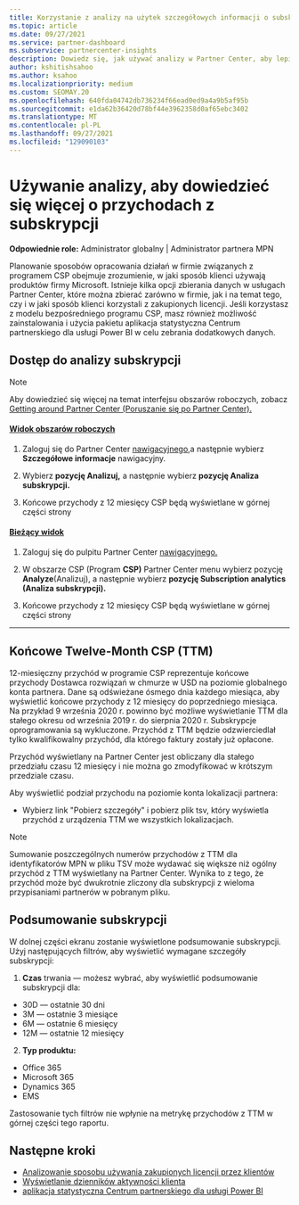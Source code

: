 ```yaml
---
title: Korzystanie z analizy na użytek szczegółowych informacji o subskrypcji
ms.topic: article
ms.date: 09/27/2021
ms.service: partner-dashboard
ms.subservice: partnercenter-insights
description: Dowiedz się, jak używać analizy w Partner Center, aby lepiej zrozumieć swoją firmę i sposób, w jaki klienci korzystają z zakupionych licencji.
author: kshitishsahoo
ms.author: ksahoo
ms.localizationpriority: medium
ms.custom: SEOMAY.20
ms.openlocfilehash: 640fda04742db736234f66ead0ed9a4a9b5af95b
ms.sourcegitcommit: e1da62b36420d78bf44e3962358d0af65ebc3402
ms.translationtype: MT
ms.contentlocale: pl-PL
ms.lasthandoff: 09/27/2021
ms.locfileid: "129090103"
---
```

# <a name="use-analytics-to-learn-more-about-subscription-revenue"></a>Używanie analizy, aby dowiedzieć się więcej o przychodach z subskrypcji

**Odpowiednie role:** Administrator globalny | Administrator partnera MPN

Planowanie sposobów opracowania działań w firmie związanych z programem CSP obejmuje zrozumienie, w jaki sposób klienci używają produktów firmy Microsoft. Istnieje kilka opcji zbierania danych w usługach Partner Center, które można zbierać zarówno w firmie, jak i na temat tego, czy i w jaki sposób klienci korzystali z zakupionych licencji. Jeśli korzystasz z modelu bezpośredniego programu CSP, masz również możliwość zainstalowania i użycia pakietu aplikacja statystyczna Centrum partnerskiego dla usługi Power BI w celu zebrania dodatkowych danych.

## <a name="access-to-the-subscription-analytics"></a>Dostęp do analizy subskrypcji

> [!NOTE]
> Aby dowiedzieć się więcej na temat interfejsu obszarów roboczych, zobacz [Getting around Partner Center (Poruszanie się po Partner Center).](get-around-partner-center.md#turn-workspaces-on-and-off)

#### <a name="workspaces-view"></a>[Widok obszarów roboczych](#tab/workspaces-view)

1. Zaloguj się do Partner Center [nawigacyjnego,](https://partner.microsoft.com/dashboard/home)a następnie wybierz **Szczegółowe informacje** nawigacyjny.

2. Wybierz **pozycję Analizuj,** a następnie wybierz **pozycję Analiza subskrypcji.**

3. Końcowe przychody z 12 miesięcy CSP będą wyświetlane w górnej części strony

#### <a name="current-view"></a>[Bieżący widok](#tab/current-view)

1. Zaloguj się do pulpitu Partner Center [nawigacyjnego.](https://partner.microsoft.com/dashboard/home)

2. W obszarze CSP (Program **CSP)** Partner Center menu wybierz pozycję **Analyze**(Analizuj), a następnie wybierz **pozycję Subscription analytics (Analiza subskrypcji).**

3. Końcowe przychody z 12 miesięcy CSP będą wyświetlane w górnej części strony

* * *

## <a name="trailing-twelve-month-ttm-csp-revenue"></a>Końcowe Twelve-Month CSP (TTM)

12-miesięczny przychód w programie CSP reprezentuje końcowe przychody Dostawca rozwiązań w chmurze w USD na poziomie globalnego konta partnera. Dane są odświeżane ósmego dnia każdego miesiąca, aby wyświetlić końcowe przychody z 12 miesięcy do poprzedniego miesiąca. Na przykład 9 września 2020 r. powinno być możliwe wyświetlanie TTM dla stałego okresu od września 2019 r. do sierpnia 2020 r. Subskrypcje oprogramowania są wykluczone. Przychód z TTM będzie odzwierciedlał tylko kwalifikowalny przychód, dla którego faktury zostały już opłacone. 

Przychód wyświetlany na Partner Center jest obliczany dla stałego przedziału czasu 12 miesięcy i nie można go zmodyfikować w krótszym przedziale czasu.

Aby wyświetlić podział przychodu na poziomie konta lokalizacji partnera:

- Wybierz link "Pobierz szczegóły" i pobierz plik tsv, który wyświetla przychód z urządzenia TTM we wszystkich lokalizacjach.

> [!NOTE]
> Sumowanie poszczególnych numerów przychodów z TTM dla identyfikatorów MPN w pliku TSV może wydawać się większe niż ogólny przychód z TTM wyświetlany na Partner Center. Wynika to z tego, że przychód może być dwukrotnie zliczony dla subskrypcji z wieloma przypisaniami partnerów w pobranym pliku.

## <a name="subscription-summary"></a>Podsumowanie subskrypcji

W dolnej części ekranu zostanie wyświetlone podsumowanie subskrypcji. Użyj następujących filtrów, aby wyświetlić wymagane szczegóły subskrypcji:  

1. **Czas** trwania — możesz wybrać, aby wyświetlić podsumowanie subskrypcji dla:

- 30D — ostatnie 30 dni
- 3M — ostatnie 3 miesiące
- 6M — ostatnie 6 miesięcy
- 12M — ostatnie 12 miesięcy

2. **Typ produktu:**

- Office 365
- Microsoft 365
- Dynamics 365
- EMS

Zastosowanie tych filtrów nie wpłynie na metrykę przychodów z TTM w górnej części tego raportu.

## <a name="next-steps"></a>Następne kroki

- [Analizowanie sposobu używania zakupionych licencji przez klientów](increasing-adoption-and-satisfaction.md)  
- [Wyświetlanie dzienników aktywności klienta](activity-logs.md)
- [aplikacja statystyczna Centrum partnerskiego dla usługi Power BI](power-bi-app-for-direct-partners.md)
